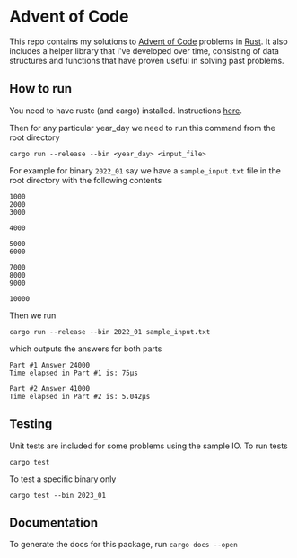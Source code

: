 # Advent of Code

This repo contains my solutions to [Advent of Code](https://adventofcode.com/) problems in [Rust](https://www.rust-lang.org/). It also includes a helper library that I've developed over time, consisting of data structures and functions that have proven useful in solving past problems.

## How to run

You need to have rustc (and cargo) installed. Instructions [here](https://www.rust-lang.org/tools/install).

Then for any particular year_day we need to run this command from the root directory

```
cargo run --release --bin <year_day> <input_file>
```

For example for binary `2022_01` say we have a `sample_input.txt` file in the root directory with the following contents 

```
1000
2000
3000

4000

5000
6000

7000
8000
9000

10000
```

Then we run 

```
cargo run --release --bin 2022_01 sample_input.txt
```

which outputs the answers for both parts

```
Part #1 Answer 24000
Time elapsed in Part #1 is: 75µs

Part #2 Answer 41000
Time elapsed in Part #2 is: 5.042µs
```

## Testing

Unit tests are included for some problems using the sample IO. To run tests 

```
cargo test
```

To test a specific binary only

```
cargo test --bin 2023_01
```

## Documentation 

To generate the docs for this package, run `cargo docs --open`
